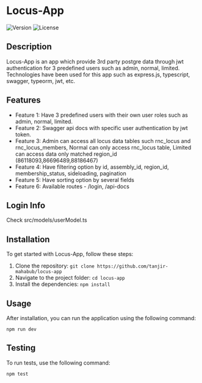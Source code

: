 # Locus-App

![Version](https://img.shields.io/badge/Version-1.0.0-blue.svg)
![License](https://img.shields.io/badge/License-ISC-brightgreen.svg)

## Description

Locus-App is an app which provide 3rd party postgre data through jwt authentication for 3 predefined users such as admin, normal, limited. Technologies have been used for this app such as express.js, typescript, swagger, typeorm, jwt, etc.

## Features

- Feature 1: Have 3 predefined users with their own user roles such as admin, normal, limited.
- Feature 2: Swagger api docs with specific user authentication by jwt token.
- Feature 3: Admin can access all locus data tables such rnc_locus and rnc_locus_members, Normal can only access rnc_locus table, Limited can access data only matched region_id (86118093,86696489,88186467)
- Feature 4: Have filtering option by id, assembly_id, region_id, membership_status, sideloading, pagination
- Feature 5: Have sorting option by several fields
- Feature 6: Available routes - /login, /api-docs

## Login Info
Check src/models/userModel.ts

## Installation

To get started with Locus-App, follow these steps:

1. Clone the repository: `git clone https://github.com/tanjir-mahabub/locus-app`
2. Navigate to the project folder: `cd locus-app`
3. Install the dependencies: `npm install`

## Usage

After installation, you can run the application using the following command:

```
npm run dev
```

## Testing
To run tests, use the following command:

```
npm test
```
